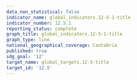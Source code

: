 ```yaml
---
data_non_statistical: false
indicator_name: global_indicators.12-5-1-title
indicator_number: 12.5.1
reporting_status: complete
graph_title: global_indicators.12-5-1-title
graph_type: line
national_geographical_coverage: Cantabria
published: true
sdg_goal: '12'
target_name: global_targets.12-5-title
target_id: '12.5'
---
```

